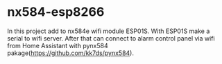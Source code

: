 # nx584-esp8266
In this project add to nx584e wifi module ESP01S.
With ESP01S make a serial to wifi server. 
After that can connect to alarm control panel via wifi from Home Assistant with pynx584 pakage(https://github.com/kk7ds/pynx584).
![]()
